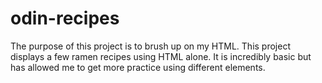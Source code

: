 # odin-recipes
The purpose of this project is to brush up on my HTML.
This project displays a few ramen recipes using HTML alone. It is incredibly basic but has allowed me to get more practice using different elements.